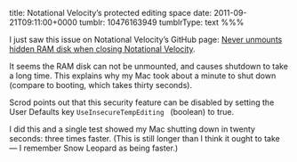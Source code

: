 title: Notational Velocity’s protected editing space
date: 2011-09-21T09:11:00+0000
tumblr: 10476163949
tumblrType: text
%%%

I just saw this issue on Notational Velocity’s GitHub page: [Never unmounts hidden RAM disk when closing Notational Velocity][1]. 

It seems the RAM disk can not be unmounted, and causes shutdown to take a long time. This explains why my Mac took about a minute to shut down (compare to booting, which takes thirty seconds).

Scrod points out that this security feature can be disabled by setting the User Defaults key `UseInsecureTempEditing ` (boolean) to true. 

I did this and a single test showed my Mac shutting down in twenty seconds: three times faster. (This is still longer than I think it ought to take — I remember Snow Leopard as being faster.)

[1]: https://github.com/scrod/nv/issues/232
